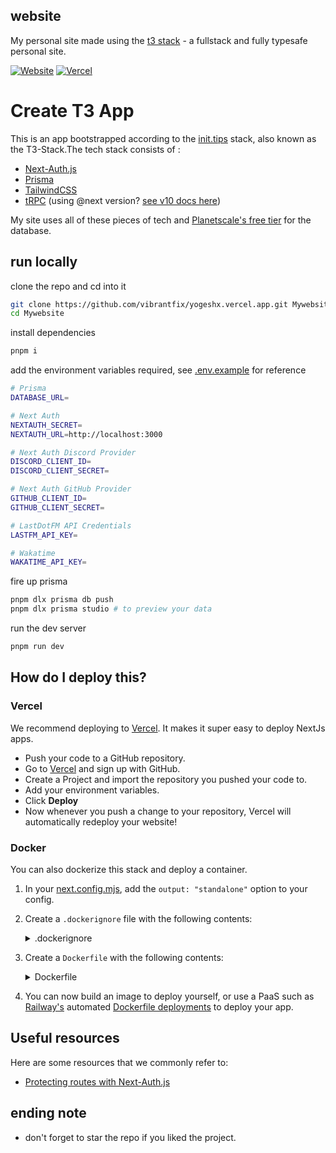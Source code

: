 ## website
My personal site made using the [t3 stack](https://create.t3.gg) - a fullstack and fully typesafe personal site.

[![Website](https://img.shields.io/website?label=yogeshx.vercel.app&style=for-the-badge&up_message=online&url=https%3A%2F%2Fyogeshx.vercel.app)](https://yogeshx.vercel.app)
[![Vercel](https://therealsujitk-vercel-badge.vercel.app/?app=yogeshx&style=for-the-badge)](https://github.com/vibrantfix/yogeshx.vercel.app)

# Create T3 App

This is an app bootstrapped according to the [init.tips](https://init.tips) stack, also known as the T3-Stack.The tech stack consists of :
- [Next-Auth.js](https://next-auth.js.org)
- [Prisma](https://prisma.io)
- [TailwindCSS](https://tailwindcss.com)
- [tRPC](https://trpc.io) (using @next version? [see v10 docs here](https://alpha.trpc.io))

My site uses all of these pieces of tech and [Planetscale's free tier](https://planetscale.com) for the database.

## run locally
clone the repo and cd into it
```bash
git clone https://github.com/vibrantfix/yogeshx.vercel.app.git Mywebsite
cd Mywebsite
```
install dependencies
```bash
pnpm i 
```
add the environment variables required, see [.env.example](/.env.example) for reference
```bash
# Prisma
DATABASE_URL=

# Next Auth
NEXTAUTH_SECRET=
NEXTAUTH_URL=http://localhost:3000

# Next Auth Discord Provider
DISCORD_CLIENT_ID=
DISCORD_CLIENT_SECRET=

# Next Auth GitHub Provider
GITHUB_CLIENT_ID=
GITHUB_CLIENT_SECRET=

# LastDotFM API Credentials
LASTFM_API_KEY=

# Wakatime
WAKATIME_API_KEY=
```
fire up prisma
```bash
pnpm dlx prisma db push
pnpm dlx prisma studio # to preview your data
```
run the dev server
```bash
pnpm run dev
```

## How do I deploy this?

### Vercel

We recommend deploying to [Vercel](https://vercel.com/?utm_source=t3-oss&utm_campaign=oss). It makes it super easy to deploy NextJs apps.

- Push your code to a GitHub repository.
- Go to [Vercel](https://vercel.com/?utm_source=t3-oss&utm_campaign=oss) and sign up with GitHub.
- Create a Project and import the repository you pushed your code to.
- Add your environment variables.
- Click **Deploy**
- Now whenever you push a change to your repository, Vercel will automatically redeploy your website!

### Docker

You can also dockerize this stack and deploy a container.

1. In your [next.config.mjs](./next.config.mjs), add the `output: "standalone"` option to your config.
2. Create a `.dockerignore` file with the following contents:
   <details>
   <summary>.dockerignore</summary>

   ```
   Dockerfile
   .dockerignore
   node_modules
   npm-debug.log
   README.md
   .next
   .git
   ```

  </details>

3. Create a `Dockerfile` with the following contents:
   <details>
   <summary>Dockerfile</summary>

   ```Dockerfile
   # Install dependencies only when needed
   FROM node:16-alpine AS deps
   # Check https://github.com/nodejs/docker-node/tree/b4117f9333da4138b03a546ec926ef50a31506c3#nodealpine to understand why libc6-compat might be needed.
   RUN apk add --no-cache libc6-compat
   WORKDIR /app

   # Install dependencies based on the preferred package manager
   COPY package.json yarn.lock* package-lock.json* pnpm-lock.yaml* ./
   RUN \
      if [ -f yarn.lock ]; then yarn --frozen-lockfile; \
      elif [ -f package-lock.json ]; then npm ci; \
      elif [ -f pnpm-lock.yaml ]; then yarn global add pnpm && pnpm i; \
      else echo "Lockfile not found." && exit 1; \
      fi


   # Rebuild the source code only when needed
   FROM node:16-alpine AS builder
   WORKDIR /app
   COPY --from=deps /app/node_modules ./node_modules
   COPY . .

   # Next.js collects completely anonymous telemetry data about general usage.
   # Learn more here: https://nextjs.org/telemetry
   # Uncomment the following line in case you want to disable telemetry during the build.
   # ENV NEXT_TELEMETRY_DISABLED 1

   RUN yarn build

   # If using npm comment out above and use below instead
   # RUN npm run build

   # Production image, copy all the files and run next
   FROM node:16-alpine AS runner
   WORKDIR /app

   ENV NODE_ENV production
   # Uncomment the following line in case you want to disable telemetry during runtime.
   # ENV NEXT_TELEMETRY_DISABLED 1

   RUN addgroup --system --gid 1001 nodejs
   RUN adduser --system --uid 1001 nextjs

   # You only need to copy next.config.js if you are NOT using the default configuration
   # COPY --from=builder /app/next.config.js ./
   COPY --from=builder /app/public ./public
   COPY --from=builder /app/package.json ./package.json

   # Automatically leverage output traces to reduce image size
   # https://nextjs.org/docs/advanced-features/output-file-tracing
   COPY --from=builder --chown=nextjs:nodejs /app/.next/standalone ./
   COPY --from=builder --chown=nextjs:nodejs /app/.next/static ./.next/static

   USER nextjs

   EXPOSE 3000

   ENV PORT 3000

   CMD ["node", "server.js"]
   ```

  </details>

4. You can now build an image to deploy yourself, or use a PaaS such as [Railway's](https://railway.app) automated [Dockerfile deployments](https://docs.railway.app/deploy/dockerfiles) to deploy your app.

## Useful resources

Here are some resources that we commonly refer to:

- [Protecting routes with Next-Auth.js](https://next-auth.js.org/configuration/nextjs#unstable_getserversession)
## ending note
- don't forget to star the repo if you liked the project.
